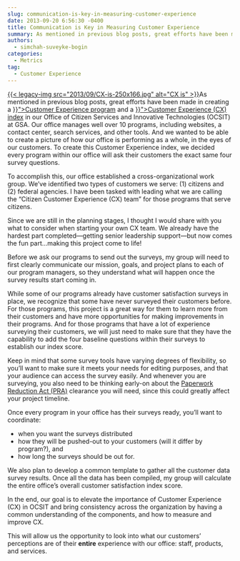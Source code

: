 ```yaml
---
slug: communication-is-key-in-measuring-customer-experience
date: 2013-09-20 6:56:30 -0400
title: Communication is Key in Measuring Customer Experience
summary: As mentioned in previous blog posts, great efforts have been made in creating a Customer Experience program and a Customer Experience (CX) index in our Office of Citizen Services and Innovative Technologies (OCSIT) at GSA. Our office manages well over 10 programs, including websites, a contact center, search services, and
authors:
  - simchah-suveyke-bogin
categories:
  - Metrics
tag:
  - Customer Experience
---
```


<p style="text-align: left">
  <a href="https://s3.amazonaws.com/digitalgov/legacy-img/2013/09/CX-is.jpg">{{< legacy-img src="2013/09/CX-is-250x166.jpg" alt="CX is" >}}</a>As mentioned in previous blog posts, great efforts have been made in creating a <a href="{{< relref "2013-07-10-kicking-off-our-customer-experience-program.md" >}}">Customer Experience program</a> and a <a href="{{< relref "2013-07-18-how-to-create-a-customer-experience-index.md" >}}">Customer Experience (CX) index</a> in our Office of Citizen Services and Innovative Technologies (OCSIT) at GSA. Our office manages well over 10 programs, including websites, a contact center, search services, and other tools. And we wanted to be able to create a picture of how our office is performing as a whole, in the eyes of our customers. To create this Customer Experience index, we decided every program within our office will ask their customers the exact same four survey questions.
</p>

To accomplish this, our office established a cross-organizational work group. We&#8217;ve identified two types of customers we serve: (1) citizens and (2) federal agencies. I have been tasked with leading what we are calling the &#8220;Citizen Customer Experience (CX) team&#8221; for those programs that serve citizens.

Since we are still in the planning stages, I thought I would share with you what to consider when starting your own CX team. We already have the hardest part completed—getting senior leadership support—but now comes the fun part&#8230;making this project come to life!

Before we ask our programs to send out the surveys, my group will need to first clearly communicate our mission, goals, and project plans to each of our program managers, so they understand what will happen once the survey results start coming in.

While some of our programs already have customer satisfaction surveys in place, we recognize that some have never surveyed their customers before. For those programs, this project is a great way for them to learn more from their customers and have more opportunities for making improvements in their programs. And for those programs that have a lot of experience surveying their customers, we will just need to make sure that they have the capability to add the four baseline questions within their surveys to establish our index score.

Keep in mind that some survey tools have varying degrees of flexibility, so you&#8217;ll want to make sure it meets your needs for editing purposes, and that your audience can access the survey easily.  And whenever you are surveying, you also need to be thinking early-on about the [Paperwork Reduction Act (PRA)](http://www.gpo.gov/fdsys/pkg/PLAW-104publ13/html/PLAW-104publ13.htm) clearance you will need, since this could greatly affect your project timeline.

Once every program in your office has their surveys ready, you&#8217;ll want to coordinate:

  * when you want the surveys distributed
  * how they will be pushed-out to your customers (will it differ by program?), and
  * how long the surveys should be out for.

We also plan to develop a common template to gather all the customer data survey results. Once all the data has been compiled, my group will calculate the entire office&#8217;s overall customer satisfaction index score.

In the end, our goal is to elevate the importance of Customer Experience (CX) in OCSIT and bring consistency across the organization by having a common understanding of the components, and how to measure and improve CX.

This will allow us the opportunity to look into what our customers&#8217; perceptions are of their **entire** experience with our office: staff, products, and services.